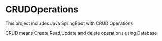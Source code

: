 # CRUDOperations

This project includes Java SpringBoot with CRUD Operations 


CRUD means Create,Read,Update and delete operations using Database 